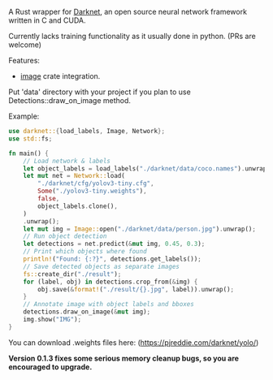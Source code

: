 A Rust wrapper for [Darknet](https://pjreddie.com/darknet/),  an open source neural network framework written in C and CUDA.

Currently lacks training functionality as it usually done in python. (PRs are welcome)

Features:
- [image](https://crates.io/crates/image) crate integration.

Put 'data' directory with your project if you plan to use Detections::draw_on_image method.

Example:

```rust
use darknet::{load_labels, Image, Network};
use std::fs;

fn main() {
    // Load network & labels
    let object_labels = load_labels("./darknet/data/coco.names").unwrap();
    let mut net = Network::load(
        "./darknet/cfg/yolov3-tiny.cfg",
        Some("./yolov3-tiny.weights"),
        false,
        object_labels.clone(),
    )
    .unwrap();
    let mut img = Image::open("./darknet/data/person.jpg").unwrap();
    // Run object detection
    let detections = net.predict(&mut img, 0.45, 0.3);
    // Print which objects where found
    println!("Found: {:?}", detections.get_labels());
    // Save detected objects as separate images
    fs::create_dir("./result");
    for (label, obj) in detections.crop_from(&img) {
        obj.save(&format!("./result/{}.jpg", label)).unwrap();
    }
    // Annotate image with object labels and bboxes
    detections.draw_on_image(&mut img);
    img.show("IMG");
}
```

You can download .weights files here: (https://pjreddie.com/darknet/yolo/)

<b>Version 0.1.3 fixes some serious memory cleanup bugs, so you are encouraged to upgrade.</b>
